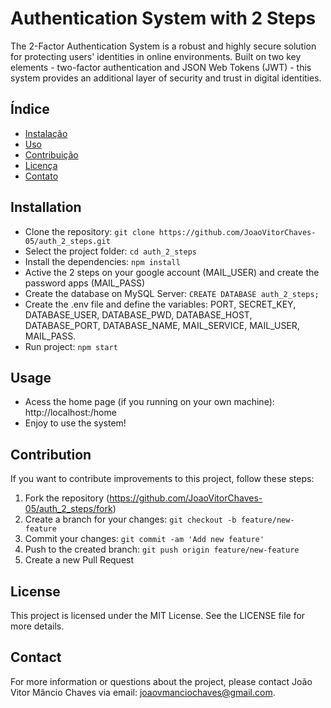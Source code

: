# Authentication System with 2 Steps

The 2-Factor Authentication System is a robust and highly secure solution for protecting users' identities in online environments. Built on two key elements - two-factor authentication and JSON Web Tokens (JWT) - this system provides an additional layer of security and trust in digital identities.

## Índice

- [Instalação](#instalação)
- [Uso](#uso)
- [Contribuição](#contribuição)
- [Licença](#licença)
- [Contato](#contato)

## Installation

- Clone the repository: `git clone https://github.com/JoaoVitorChaves-05/auth_2_steps.git`
- Select the project folder: `cd auth_2_steps`
- Install the dependencies: `npm install`
- Active the 2 steps on your google account (MAIL_USER) and create the password apps (MAIL_PASS)
- Create the database on MySQL Server: `CREATE DATABASE auth_2_steps;`
- Create the .env file and define the variables: PORT, SECRET_KEY, DATABASE_USER, DATABASE_PWD, DATABASE_HOST, DATABASE_PORT, DATABASE_NAME, MAIL_SERVICE, MAIL_USER, MAIL_PASS.
- Run project: `npm start`

## Usage

- Acess the home page (if you running on your own machine): http://localhost:<PORT>/home
- Enjoy to use the system!

## Contribution

If you want to contribute improvements to this project, follow these steps:

1. Fork the repository (https://github.com/JoaoVitorChaves-05/auth_2_steps/fork)
2. Create a branch for your changes: `git checkout -b feature/new-feature`
3. Commit your changes: `git commit -am 'Add new feature'`
4. Push to the created branch: `git push origin feature/new-feature`
5. Create a new Pull Request

## License

This project is licensed under the MIT License. See the LICENSE file for more details.

## Contact

For more information or questions about the project, please contact João Vitor Mâncio Chaves via email: joaovmanciochaves@gmail.com.